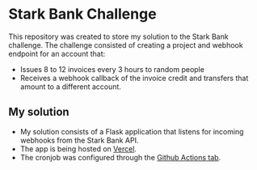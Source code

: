 # Stark Bank Challenge

This repository was created to store my solution to the Stark Bank challenge. The challenge consisted of creating a project and webhook endpoint for an account that:
- Issues 8 to 12 invoices every 3 hours to random people
- Receives a webhook callback of the invoice credit and transfers that amount to a different account.

## My solution

- My solution consists of a Flask application that listens for incoming webhooks from the Stark Bank API. 
- The app is being hosted on [Vercel](nicolas-starkbank-challenge.vercel.app).
- The cronjob was configured through the [Github Actions tab](https://github.com/nibilis/challenge-stark-bank/actions).